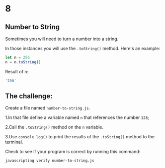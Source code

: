 # 8

## Number to String

Sometimes you will need to turn a number into a string.

In those instances you will use the `.toString()` method. Here's an example:

```javascript
let n = 256
n = n.toString()
```

Result of n:

```javascript
'256'
```

## The challenge:

Create a file named `number-to-string.js`.

1.In that file define a variable named `n` that references the number `128`;

2.Call the `.toString()` method on the `n` variable.

3.Use `console.log()` to print the results of the `.toString()` method to the terminal.

Check to see if your program is correct by running this command:

```bash
javascripting verify number-to-string.js
```


